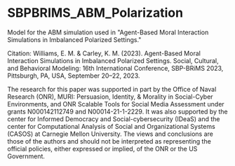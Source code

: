 # SBPBRIMS_ABM_Polarization
Model for the ABM simulation used in "Agent-Based Moral Interaction Simulations in Imbalanced Polarized Settings."

Citation:
Williams, E. M. & Carley, K. M. (2023). Agent-Based Moral Interaction Simulations in Imbalanced Polarized Settings. Social, Cultural, and Behavioral Modeling: 16th International Conference, SBP-BRiMS 2023, Pittsburgh, PA, USA, September 20–22, 2023.

The research for this paper was supported in part by the Office of Naval Research (ONR), MURI: Persuasion, Identity, & Morality in Social-Cyber Environments, and ONR Scalable Tools for Social Media Assessment under grants N000142112749 and N00014-21-1-2229. It was also supported by the center for Informed Democracy and Social-cybersecurity  (IDeaS) and the center for Computational Analysis of Social and Organizational Systems (CASOS) at Carnegie Mellon University. The views and conclusions  are those of the authors and should not be interpreted as representing the official  policies, either expressed or implied, of the ONR or the US Government.
